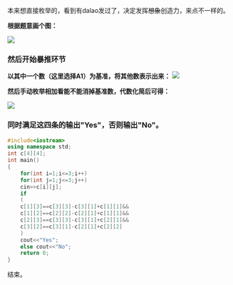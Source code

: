 本来想直接枚举的，看到有dalao发过了，决定发挥~~想象~~创造力，来点不一样的。

**根据题意画个图：**

![](https://s1.ax1x.com/2020/03/30/GupxmT.png)

### 然后开始暴推环节

**以其中一个数（这里选择A1）为基准，将其他数表示出来：**
![](https://s1.ax1x.com/2020/03/30/GuClaF.png)

**然后手动枚举相加看能不能消掉基准数，代数化简后可得：**

![](https://s1.ax1x.com/2020/03/30/GuPDmV.png)

### 同时满足这四条的输出"Yes"，否则输出"No"。

```cpp
#include<iostream>
using namespace std;
int c[4][4];
int main()
{
	for(int i=1;i<=3;i++)
	for(int j=1;j<=3;j++)
	cin>>c[i][j];
	if
	(
	c[1][3]==c[3][3]-c[3][1]+c[1][1]&&
	c[1][2]==c[2][2]-c[2][1]+c[1][1]&&
	c[2][3]==c[3][3]-c[3][1]+c[2][1]&&
	c[3][2]==c[3][1]-c[2][1]+c[2][2]
	)
	cout<<"Yes";
	else cout<<"No";
	return 0;
}
```

结束。